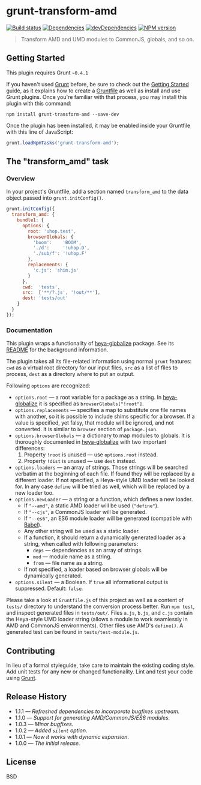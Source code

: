 # grunt-transform-amd

[![Build status][travis-image]][travis-url]
[![Dependencies][deps-image]][deps-url]
[![devDependencies][dev-deps-image]][dev-deps-url]
[![NPM version][npm-image]][npm-url]


> Transform AMD and UMD modules to CommonJS, globals, and so on.

## Getting Started

This plugin requires Grunt `~0.4.1`

If you haven't used [Grunt](http://gruntjs.com/) before, be sure to check out the [Getting Started](http://gruntjs.com/getting-started) guide, as it explains how to create a [Gruntfile](http://gruntjs.com/sample-gruntfile) as well as install and use Grunt plugins. Once you're familiar with that process, you may install this plugin with this command:

```shell
npm install grunt-transform-amd --save-dev
```

Once the plugin has been installed, it may be enabled inside your Gruntfile with this line of JavaScript:

```js
grunt.loadNpmTasks('grunt-transform-amd');
```

## The "transform_amd" task

### Overview

In your project's Gruntfile, add a section named `transform_amd` to the data object passed into `grunt.initConfig()`.

```js
grunt.initConfig({
  transform_amd: {
    bundle1: {
      options: {
        root: 'uhop.test',
        browserGlobals: {
          'boom':    'BOOM',
          './d':     '!uhop.D',
          './sub/f': '!uhop.F'
        },
        replacements: {
          'c.js': 'shim.js'
        }
      },
      cwd:  'tests',
      src:  ['**/?.js', '!out/**'],
      dest: 'tests/out'
    }
  }
});
```

### Documentation

This plugin wraps a functionality of [heya-globalize](https://github.com/heya/globalize) package. See its [README](https://github.com/heya/globalize/blob/master/README.md)
for the background information.

The plugin takes all its file-related information using normal `grunt` features: `cwd` as a virtual root directory for our input files, `src` as a list of files to process,
`dest` as a directory where to put an output.

Following `options` are recognized:

* `options.root` &mdash; a root variable for a package as a string. In [heya-globalize](https://github.com/heya/globalize) it is specified as
  `browserGlobals["!root"]`.
* `options.replacements` &mdash; specifies a map to substitute one file names with another, so it is possible to include shims specific for a browser.
  If a value is specified, yet falsy, that module will be ignored, and not converted. It is similar to `browser` section of `package.json`.
* `options.browserGlobals` &mdash; a dictionary to map modules to globals. It is thoroughly documented in [heya-globalize](https://github.com/heya/globalize)
  with two important differences:
  1. Property `!root` is unused &mdash; use `options.root` instead.
  2. Property `!dist` is unused &mdash; use `dest` instead.
* `options.loaders` &mdash; an array of strings. Those strings will be searched verbatim at the beginning of each file. If found they will be replaced by a different loader.
  If not specified, a Heya-style UMD loader will be looked for. In any case `define` will be tried as well, which will be replaced by a new loader too.
* `options.newLoader` &mdash; a string or a function, which defines a new loader.
  * If `"--amd"`, a static AMD loader will be used (`"define"`).
  * If `"--cjs"`, a CommonJS loader will be generated.
  * If `"--es6"`, an ES6 module loader will be generated (compatible with [Babel](https://babeljs.io/)).
  * Any other string will be used as a static loader.
  * If a function, it should return a dynamically generated loader as a string, when called with following parameters:
    * `deps` &mdash; dependencies as an array of strings.
    * `mod` &mdash; module name as a string.
    * `from` &mdash; file name as a string.
  * If not specified, a loader based on browser globals will be dynamically generated.
* `options.silent` &mdash; a Boolean. If `true` all informational output is suppressed. Default: `false`.

Please take a look at `Gruntfile.js` of this project as well as a content of `tests/` directory to understand the conversion process better. Run `npm test`, and inspect
generated files in `tests/out/`. Files `a.js`, `b.js`, and `c.js` contain the Heya-style UMD loader string (allows a module to work seamlessly in AMD and CommonJS environments).
Other files use AMD's `define()`. A generated test can be found in `tests/test-module.js`.

## Contributing

In lieu of a formal styleguide, take care to maintain the existing coding style. Add unit tests for any new or changed functionality. Lint and test your code using [Grunt](http://gruntjs.com/).

## Release History

- 1.1.1 &mdash; *Refreshed dependencies to incorporate bugfixes upstream.*
- 1.1.0 &mdash; *Support for generating AMD/CommonJS/ES6 modules.*
- 1.0.3 &mdash; *Minor bugfixes.*
- 1.0.2 &mdash; *Added `silent` option.*
- 1.0.1 &mdash; *Now it works with dynamic expansion.*
- 1.0.0 &mdash; *The initial release.*

## License

BSD

[npm-image]:      https://img.shields.io/npm/v/grunt-transform-amd.svg
[npm-url]:        https://npmjs.org/package/grunt-transform-amd
[deps-image]:     https://img.shields.io/david/uhop/grunt-transform-amd.svg
[deps-url]:       https://david-dm.org/uhop/grunt-transform-amd
[dev-deps-image]: https://img.shields.io/david/dev/uhop/grunt-transform-amd.svg
[dev-deps-url]:   https://david-dm.org/uhop/grunt-transform-amd?type=dev
[travis-image]:   https://img.shields.io/travis/uhop/grunt-transform-amd.svg
[travis-url]:     https://travis-ci.org/uhop/grunt-transform-amd
